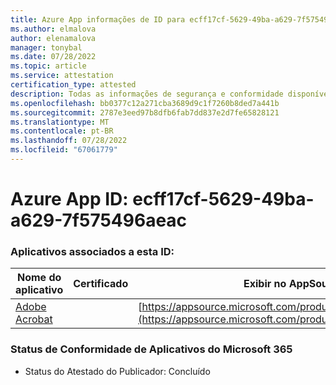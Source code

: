 ```yaml
---
title: Azure App informações de ID para ecff17cf-5629-49ba-a629-7f575496aeac
ms.author: elmalova
author: elenamalova
manager: tonybal
ms.date: 07/28/2022
ms.topic: article
ms.service: attestation
certification_type: attested
description: Todas as informações de segurança e conformidade disponíveis para ecff17cf-5629-49ba-a629-7f575496aeac.
ms.openlocfilehash: bb0377c12a271cba3689d9c1f7260b8ded7a441b
ms.sourcegitcommit: 2787e3eed97b8dfb6fab7dd837e2d7fe65828121
ms.translationtype: MT
ms.contentlocale: pt-BR
ms.lasthandoff: 07/28/2022
ms.locfileid: "67061779"
---
```

# <a name="azure-app-id-ecff17cf-5629-49ba-a629-7f575496aeac"></a>Azure App ID: ecff17cf-5629-49ba-a629-7f575496aeac


### <a name="apps-associated-with-this-id"></a>Aplicativos associados a esta ID:
| **Nome do aplicativo** | **Certificado** | **Exibir no AppSource** |
|--------------|---------------|-----------------------|
| [Adobe Acrobat](../forward/WA200002564.md) |  | [https://appsource.microsoft.com/product/office/WA200002564](https://appsource.microsoft.com/product/office/WA200002564) |

### <a name="microsoft-365-app-compliance-status"></a>Status de Conformidade de Aplicativos do Microsoft 365
- Status do Atestado do Publicador: Concluído
